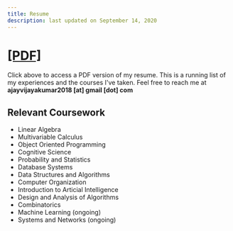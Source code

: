 ```yaml
---
title: Resume
description: last updated on September 14, 2020
---
```

# [ [PDF] ](/resume/AjayVijayakumar_resume.pdf)

Click above to access a PDF version of my resume. This is a running list of my experiences 
and the courses I've taken. Feel free to reach me at **ajayvijayakumar2018 [at] gmail [dot] com**

## Relevant Coursework

- Linear Algebra
- Multivariable Calculus
- Object Oriented Programming
- Cognitive Science
- Probability and Statistics
- Database Systems
- Data Structures and Algorithms
- Computer Organization
- Introduction to Articial Intelligence
- Design and Analysis of Algorithms
- Combinatorics
- Machine Learning (ongoing)
- Systems and Networks (ongoing)
